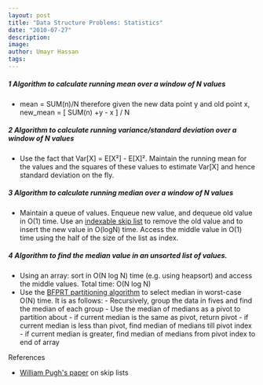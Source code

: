 ```yaml
---
layout: post
title: "Data Structure Problems: Statistics"
date: "2010-07-27"
description:
image: 
author: Umayr Hassan
tags:
---
```


##### 1 Algorithm to calculate running mean over a window of N values

- mean = SUM(n)/N therefore given the new data point y and old point x, new_mean = [ SUM(n) +y - x ] / N

##### 2 Algorithm to calculate running variance/standard deviation over a window of N values

- Use the fact that Var[X] = E[X²] - E[X]². Maintain the running mean for the values and the squares of these 
values to estimate Var[X] and hence standard deviation on the fly.

##### 3 Algorithm to calculate running median over a window of N values

- Maintain a queue of values. Enqueue new value, and dequeue old value in O(1) time. Use an 
[indexable skip list](http://en.wikipedia.org/wiki/Skip_list) to remove the old value and to insert the new
 value in O(logN) time. Access the middle value in O(1) time using the half of the size of the list as index.

##### 4 Algorithm to find the median value in an unsorted list of values.

- Using an array: sort in O(N log N) time (e.g. using heapsort) and access the middle values. Total time: O(N log N)
- Use the [BFPRT partitioning algorithm](http://en.wikipedia.org/wiki/Selection_algorithm#Linear_general_selection_algorithm_-_Median_of_Medians_algorithm) 
to select median in worst-case O(N) time. It is as follows: - Recursively, group the data in fives and 
find the median of each group - Use the median of medians as a pivot to partition about - if current median 
is the same as pivot, return pivot - if current median is less than pivot, find median of medians till pivot 
index - if current median is greater, find median of medians from pivot index to end of array

References

- [William Pugh's paper](ftp://ftp.cs.umd.edu/pub/skipLists/skiplists.pdf) on skip lists
